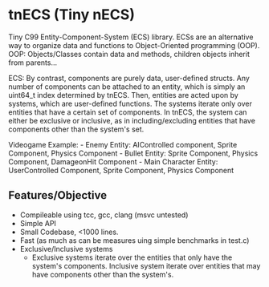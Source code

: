 # tnECS (Tiny nECS)

Tiny C99 Entity-Component-System (ECS) library.
ECSs are an alternative way to organize data and functions to Object-Oriented programming (OOP).
OOP: Objects/Classes contain data and methods, children objects inherit from parents...

ECS: By contrast, components are purely data, user-defined structs.
Any number of components can be attached to an entity, which is simply an uint64_t index determined by tnECS.
Then, entities are acted upon by systems, which are user-defined functions.
The systems iterate only over entities that have a certain set of components.
In tnECS, the system can either be exclusive or inclusive, as in including/excluding entities that have components other than the system's set.

Videogame Example:
    - Enemy Entity: AIControlled component, Sprite Component, Physics Component
    - Bullet Entity: Sprite Component, Physics Component, DamageonHit Component
    - Main Character Entity: UserControlled Component, Sprite Component, Physics Component

## Features/Objective
- Compileable using tcc, gcc, clang (msvc untested)
- Simple API
- Small Codebase, <1000 lines.
- Fast (as much as can be measures uing simple benchmarks in test.c)
- Exclusive/Inclusive systems
    * Exclusive systems iterate over the entities that only have the system's components. Inclusive system iterate over entities that may have components other than the system's.